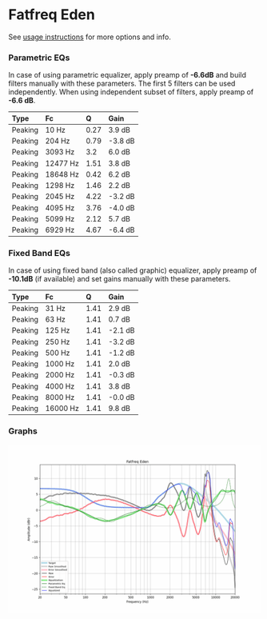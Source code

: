 # Fatfreq Eden
See [usage instructions](https://github.com/jaakkopasanen/AutoEq#usage) for more options and info.

### Parametric EQs
In case of using parametric equalizer, apply preamp of **-6.6dB** and build filters manually
with these parameters. The first 5 filters can be used independently.
When using independent subset of filters, apply preamp of **-6.6 dB**.

| Type    | Fc       |    Q | Gain    |
|:--------|:---------|:-----|:--------|
| Peaking | 10 Hz    | 0.27 | 3.9 dB  |
| Peaking | 204 Hz   | 0.79 | -3.8 dB |
| Peaking | 3093 Hz  | 3.2  | 6.0 dB  |
| Peaking | 12477 Hz | 1.51 | 3.8 dB  |
| Peaking | 18648 Hz | 0.42 | 6.2 dB  |
| Peaking | 1298 Hz  | 1.46 | 2.2 dB  |
| Peaking | 2045 Hz  | 4.22 | -3.2 dB |
| Peaking | 4095 Hz  | 3.76 | -4.0 dB |
| Peaking | 5099 Hz  | 2.12 | 5.7 dB  |
| Peaking | 6929 Hz  | 4.67 | -6.4 dB |

### Fixed Band EQs
In case of using fixed band (also called graphic) equalizer, apply preamp of **-10.1dB**
(if available) and set gains manually with these parameters.

| Type    | Fc       |    Q | Gain    |
|:--------|:---------|:-----|:--------|
| Peaking | 31 Hz    | 1.41 | 2.9 dB  |
| Peaking | 63 Hz    | 1.41 | 0.7 dB  |
| Peaking | 125 Hz   | 1.41 | -2.1 dB |
| Peaking | 250 Hz   | 1.41 | -3.2 dB |
| Peaking | 500 Hz   | 1.41 | -1.2 dB |
| Peaking | 1000 Hz  | 1.41 | 2.0 dB  |
| Peaking | 2000 Hz  | 1.41 | -0.3 dB |
| Peaking | 4000 Hz  | 1.41 | 3.8 dB  |
| Peaking | 8000 Hz  | 1.41 | -0.0 dB |
| Peaking | 16000 Hz | 1.41 | 9.8 dB  |

### Graphs
![](./Fatfreq%20Eden.png)